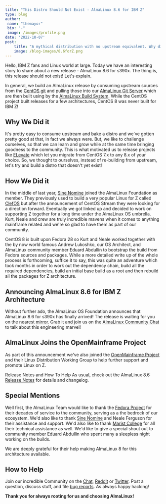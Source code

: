 ```yaml
---
title: "This Distro Should Not Exist - AlmaLinux 8.6 for IBM Z"
type: blog
author: 
 name: "themayor"
 bio: "-"
 image: /images/profile.png
date: '2022-10-07'
post:
    title: "A mythical distribution with no upstream equivalent. Why did we do it? Because we can!"
    image: /blog-images/8.6forZ.png
---
```


Hello, IBM Z fans and Linux world at large. Today we have an interesting story to share about a new release - AlmaLinux 8.6 for s390x. The thing is, this release should not exist! Let's explain.

In general, we build an AlmaLinux release by consuming upstream sources from the [CentOS git](https://git.centos.org/) and pulling those into our [AlmaLinux Git Server](https://git.almalinux.org/) which are then built using by the [AlmaLinux Build System](https://github.com/AlmaLinux/build-system). While the CentOS project built releases for a few architectures, CentOS 8 was never built for IBM Z!

## Why We Did it

It's pretty easy to consume upstream and bake a distro and we've gotten pretty good at that, in fact we always were. But, we like to challenge ourselves, so that we can learn and grow while at the same time bringing goodness to the community. This is what motivated us to release projects like [ELevate](/elevate) which let you migrate from CentOS 7.x to any 8.x of your choice. So, we thought to ourselves, instead of re-building from upstream, let's try and build a distro that doesn't yet exist!

## How We Did it

In the middle of last year, [Sine Nomine](https://www.sinenomine.net/) joined the AlmaLinux Foundation as member. They previously used to build a very popular Linux for Z called [ClefOS](https://www.sinenomine.net/offerings/linux/ClefOS) but after the announcement of CentOS Stream they were looking for a direction forward. Eventually we got linked up and decided to work on supporting Z together for a long time under the AlmaLinux OS umbrella. Kurt, Neale and crew are truly incredible mavens when it comes to anything mainframe related and we're so glad to have them as part of our community.

CentOS 8 is built upon Fedora 28 so Kurt and Neale worked together with the by now world famous Andrew Lukoshko, our OS Architect, and AlmaLinux community member Eduard Abdullin to bootstrap the build from Fedora sources and packages. While a more detailed write up of the whole process is forthcoming, suffice it to say, this was quite an adventure which took months in order to work out the dependency chain, build all the required dependencies, build an initial base build as a root and then rebuild all the packages for Z architecture.

## Announcing AlmaLinux 8.6 for IBM Z Architecture

Without further ado, the AlmaLinux OS Foundation announces that AlmaLinux 8.6 for s390x has finally arrived! The release is waiting for you on the nearest [mirror](https://mirrors.almalinux.org/isos). Grab it and join us on the [AlmaLinux Community Chat](https://chat.almalinux.org/) to talk about this engineering marvel!

## AlmaLinux Joins the OpenMainframe Project

As part of this announcement we've also joined the [OpenMainframe Project](https://www.openmainframeproject.org/) and their Linux Distribution Working Group to help further support and promote Linux on Z.

Release Notes and How To Help
As usual, check out the AlmaLinux 8.6 [Release Notes](https://wiki.almalinux.org/release-notes/8.6.html) for details and changelog.

## Special Mentions

Well first, the AlmaLinux Team would like to thank the [Fedora Project](https://fedoraproject.org/) for their decades of service to the community, serving as a the bedrock of our ecosystem. We'd also like to thank [Sine Nomine](https://www.sinenomine.net/) and Neale Ferguson for their assistance and support. We'd also like to thank [Marist College](https://www.marist.edu/) for all their technical assistance as well. We'd like to give a special shout out to community member Eduard Abdullin who spent many a sleepless night working on the builds.

We are deeply grateful for their help making AlmaLinux 8 for this architecture available.

## How to Help

Join our incredible Community on the [Chat](https://chat.almalinux.org/), [Reddit](https://reddit.com/r/almalinux) or [Twitter](https://twitter.com/almalinux). Post a question, discuss stuff, and file [bug reports](https://bugs.almalinux.org/). As always happy hacking!

**Thank you for always rooting for us and choosing AlmaLinux!**